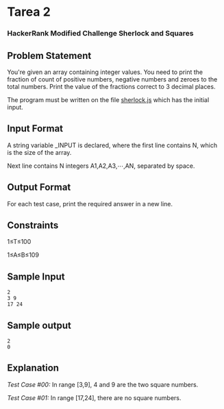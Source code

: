 # Tarea 2
### HackerRank Modified Challenge Sherlock and Squares

## Problem Statement

You're given an array containing integer values. You need to print the fraction of count of positive numbers, negative numbers and zeroes to the total numbers. Print the value of the fractions correct to 3 decimal places.

The program must be written on the file [sherlock.js](https://github.com/LIS2051-Programming-Languajes/tarea2/blob/master/sherlock.js) which has the initial input.

## Input Format

A string variable _INPUT is declared, where the first line contains N, which is the size of the array. 

Next line contains N integers A1,A2,A3,⋯,AN, separated by space.

## Output Format 
For each test case, print the required answer in a new line.

## Constraints 
1≤T≤100 

1≤A≤B≤109

## Sample Input
```Shell
2
3 9
17 24
```

## Sample output
```Shell
2
0
```

## Explanation

*Test Case #00:* In range [3,9], 4 and 9 are the two square numbers. 

*Test Case #01:* In range [17,24], there are no square numbers.
